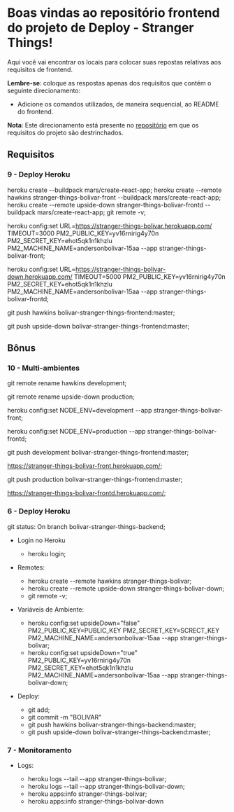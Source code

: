 # Boas vindas ao repositório frontend do projeto de Deploy - Stranger Things!

Aqui você vai encontrar os locais para colocar suas repostas relativas aos requisitos de frontend.

**Lembre-se**: coloque as respostas apenas dos requisitos que contém o seguinte direcionamento:

- Adicione os comandos utilizados, de maneira sequencial, ao README do frontend.

**Nota**: Este direcionamento está presente no [repositório](https://github.com/tryber/sd-01-project-stranger-things) em que os requisitos do projeto são destrinchados.

## Requisitos

### 9 - Deploy Heroku

heroku create --buildpack mars/create-react-app;
heroku create --remote hawkins stranger-things-bolivar-front --buildpack mars/create-react-app;
heroku create --remote upside-down stranger-things-bolivar-frontd --buildpack mars/create-react-app;
git remote -v;

heroku config:set URL=https://stranger-things-bolivar.herokuapp.com/ TIMEOUT=3000 PM2_PUBLIC_KEY=yv16rnirig4y70n PM2_SECRET_KEY=ehot5qk1n1khzlu PM2_MACHINE_NAME=andersonbolivar-15aa --app stranger-things-bolivar-front;

heroku config:set URL=https://stranger-things-bolivar-down.herokuapp.com/ TIMEOUT=5000 PM2_PUBLIC_KEY=yv16rnirig4y70n PM2_SECRET_KEY=ehot5qk1n1khzlu PM2_MACHINE_NAME=andersonbolivar-15aa --app stranger-things-bolivar-frontd;

git push hawkins bolivar-stranger-things-frontend:master;

git push upside-down bolivar-stranger-things-frontend:master;

## Bônus

### 10 - Multi-ambientes

git remote rename hawkins development;

git remote rename upside-down production;

heroku config:set NODE_ENV=development --app stranger-things-bolivar-front;

heroku config:set NODE_ENV=production --app stranger-things-bolivar-frontd;

git push development bolivar-stranger-things-frontend:master;

https://stranger-things-bolivar-front.herokuapp.com/;

git push production bolivar-stranger-things-frontend:master;

https://stranger-things-bolivar-frontd.herokuapp.com/;

### 6 - Deploy Heroku

git status: On branch bolivar-stranger-things-backend;

- Login no Heroku

  - heroku login;

- Remotes:

  - heroku create --remote hawkins stranger-things-bolivar;
  - heroku create --remote upside-down stranger-things-bolivar-down;
  - git remote -v;

- Variáveis de Ambiente:

  - heroku config:set
    upsideDown="false"
    PM2_PUBLIC_KEY=PUBLIC_KEY
    PM2_SECRET_KEY=SCRECT_KEY
    PM2_MACHINE_NAME=andersonbolivar-15aa
    --app stranger-things-bolivar;
  - heroku config:set
    upsideDown="true"
    PM2_PUBLIC_KEY=yv16rnirig4y70n
    PM2_SECRET_KEY=ehot5qk1n1khzlu
    PM2_MACHINE_NAME=andersonbolivar-15aa
    --app stranger-things-bolivar-down;

- Deploy:

  - git add;
  - git commit -m "BOLIVAR"
  - git push hawkins bolivar-stranger-things-backend:master;
  - git push upside-down bolivar-stranger-things-backend:master;

### 7 - Monitoramento

- Logs:

  - heroku logs --tail --app stranger-things-bolivar;
  - heroku logs --tail --app stranger-things-bolivar-down;
  - heroku apps:info stranger-things-bolivar;
  - heroku apps:info stranger-things-bolivar-down
